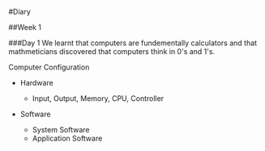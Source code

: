 #Diary

##Week 1

###Day 1
We learnt that computers are fundementally calculators and that mathmeticians discovered that computers think in 0's and 1's.

Computer Configuration
* Hardware
	* Input, Output, Memory, CPU, Controller

* Software
	* System Software
	* Application Software


